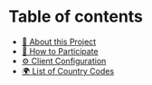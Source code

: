 # Table of contents

* [🚀 About this Project](README.md)
* [🤝 How to Participate](how-to-participate.md)
* [⚙ Client Configuration](client-configuration.md)
* [🌍 List of Country Codes](list-of-country-codes.md)
